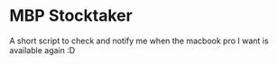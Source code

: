 # MBP Stocktaker
A short script to check and notify me when the macbook pro I want is available again :D
